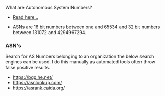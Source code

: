 What are Autonomous System Numbers?
- [Read here...](https://www.iana.org/assignments/as-numbers/as-numbers.xhtml)

- ASNs are 16 bit numbers between one and 65534 and 32 bit numbers between 131072 and 4294967294.

### ASN's
Search for AS Numbers belonging to an organization the below search engines can be used. I do this manually as automated tools often throw false positive results.
- https://bgp.he.net/
- https://asnlookup.com/
- https://asrank.caida.org/
